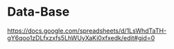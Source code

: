 # Data-Base
https://docs.google.com/spreadsheets/d/1LsWhdTaTH-gY6qoo1zDLfxzxfs5LhWUyXaKi0xfxedk/edit#gid=0

